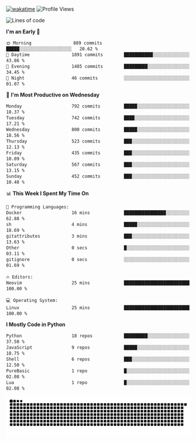 [![wakatime](https://wakatime.com/badge/user/b920b284-3cde-4cd4-b72e-f7f22d050b16.svg)](https://wakatime.com/@b920b284-3cde-4cd4-b72e-f7f22d050b16)
![Profile Views](http://img.shields.io/badge/Profile%20Views-4586-blue)
<!--START_SECTION:waka-->
![Lines of code](https://img.shields.io/badge/From%20Hello%20World%20I%27ve%20Written-5.6%20million%20lines%20of%20code-blue)

**I'm an Early 🐤** 

```text
🌞 Morning                889 commits         █████░░░░░░░░░░░░░░░░░░░░   20.62 % 
🌆 Daytime                1891 commits        ███████████░░░░░░░░░░░░░░   43.86 % 
🌃 Evening                1485 commits        █████████░░░░░░░░░░░░░░░░   34.45 % 
🌙 Night                  46 commits          ░░░░░░░░░░░░░░░░░░░░░░░░░   01.07 % 
```
📅 **I'm Most Productive on Wednesday** 

```text
Monday                   792 commits         █████░░░░░░░░░░░░░░░░░░░░   18.37 % 
Tuesday                  742 commits         ████░░░░░░░░░░░░░░░░░░░░░   17.21 % 
Wednesday                800 commits         █████░░░░░░░░░░░░░░░░░░░░   18.56 % 
Thursday                 523 commits         ███░░░░░░░░░░░░░░░░░░░░░░   12.13 % 
Friday                   435 commits         ███░░░░░░░░░░░░░░░░░░░░░░   10.09 % 
Saturday                 567 commits         ███░░░░░░░░░░░░░░░░░░░░░░   13.15 % 
Sunday                   452 commits         ███░░░░░░░░░░░░░░░░░░░░░░   10.48 % 
```


📊 **This Week I Spent My Time On** 

```text
💬 Programming Languages: 
Docker                   16 mins             ████████████████░░░░░░░░░   62.88 % 
sh                       4 mins              █████░░░░░░░░░░░░░░░░░░░░   18.69 % 
gitattributes            3 mins              ███░░░░░░░░░░░░░░░░░░░░░░   13.63 % 
Other                    0 secs              █░░░░░░░░░░░░░░░░░░░░░░░░   03.11 % 
gitignore                0 secs              ░░░░░░░░░░░░░░░░░░░░░░░░░   01.69 % 

🔥 Editors: 
Neovim                   25 mins             █████████████████████████   100.00 % 

💻 Operating System: 
Linux                    25 mins             █████████████████████████   100.00 % 
```

**I Mostly Code in Python** 

```text
Python                   18 repos            █████████░░░░░░░░░░░░░░░░   37.50 % 
JavaScript               9 repos             █████░░░░░░░░░░░░░░░░░░░░   18.75 % 
Shell                    6 repos             ███░░░░░░░░░░░░░░░░░░░░░░   12.50 % 
PureBasic                1 repo              █░░░░░░░░░░░░░░░░░░░░░░░░   02.08 % 
Lua                      1 repo              █░░░░░░░░░░░░░░░░░░░░░░░░   02.08 % 
```




<!--END_SECTION:waka-->
![Snake animation](https://raw.githubusercontent.com/timmypidashev/timmypidashev/main/commits.svg)
